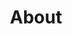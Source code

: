 ---
cascade:
  headless: true
description: |
  About Dr. Santi Allende, PsyD
show_header: true
sidebar_left: false
title: About
---